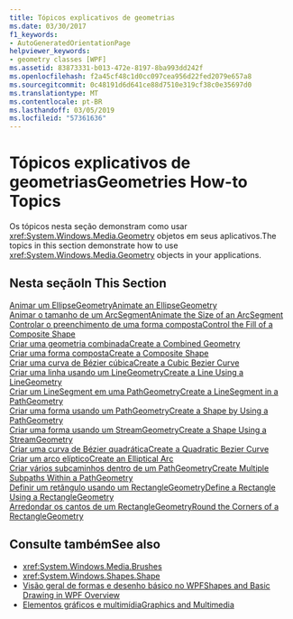 ```yaml
---
title: Tópicos explicativos de geometrias
ms.date: 03/30/2017
f1_keywords:
- AutoGeneratedOrientationPage
helpviewer_keywords:
- geometry classes [WPF]
ms.assetid: 83873331-b013-472e-8197-8ba993dd242f
ms.openlocfilehash: f2a45cf48c1d0cc097cea956d22fed2079e657a8
ms.sourcegitcommit: 0c48191d6d641ce88d7510e319cf38c0e35697d0
ms.translationtype: MT
ms.contentlocale: pt-BR
ms.lasthandoff: 03/05/2019
ms.locfileid: "57361636"
---
```

# <a name="geometries-how-to-topics"></a><span data-ttu-id="1506e-102">Tópicos explicativos de geometrias</span><span class="sxs-lookup"><span data-stu-id="1506e-102">Geometries How-to Topics</span></span>
<span data-ttu-id="1506e-103">Os tópicos nesta seção demonstram como usar <xref:System.Windows.Media.Geometry> objetos em seus aplicativos.</span><span class="sxs-lookup"><span data-stu-id="1506e-103">The topics in this section demonstrate how to use <xref:System.Windows.Media.Geometry> objects in your applications.</span></span>  
  
## <a name="in-this-section"></a><span data-ttu-id="1506e-104">Nesta seção</span><span class="sxs-lookup"><span data-stu-id="1506e-104">In This Section</span></span>  
 [<span data-ttu-id="1506e-105">Animar um EllipseGeometry</span><span class="sxs-lookup"><span data-stu-id="1506e-105">Animate an EllipseGeometry</span></span>](how-to-animate-an-ellipsegeometry.md)  
 [<span data-ttu-id="1506e-106">Animar o tamanho de um ArcSegment</span><span class="sxs-lookup"><span data-stu-id="1506e-106">Animate the Size of an ArcSegment</span></span>](how-to-animate-the-size-of-an-arcsegment.md)  
 [<span data-ttu-id="1506e-107">Controlar o preenchimento de uma forma composta</span><span class="sxs-lookup"><span data-stu-id="1506e-107">Control the Fill of a Composite Shape</span></span>](how-to-control-the-fill-of-a-composite-shape.md)  
 [<span data-ttu-id="1506e-108">Criar uma geometria combinada</span><span class="sxs-lookup"><span data-stu-id="1506e-108">Create a Combined Geometry</span></span>](how-to-create-a-combined-geometry.md)  
 [<span data-ttu-id="1506e-109">Criar uma forma composta</span><span class="sxs-lookup"><span data-stu-id="1506e-109">Create a Composite Shape</span></span>](how-to-create-a-composite-shape.md)  
 [<span data-ttu-id="1506e-110">Criar uma curva de Bézier cúbica</span><span class="sxs-lookup"><span data-stu-id="1506e-110">Create a Cubic Bezier Curve</span></span>](how-to-create-a-cubic-bezier-curve.md)  
 [<span data-ttu-id="1506e-111">Criar uma linha usando um LineGeometry</span><span class="sxs-lookup"><span data-stu-id="1506e-111">Create a Line Using a LineGeometry</span></span>](how-to-create-a-line-using-a-linegeometry.md)  
 [<span data-ttu-id="1506e-112">Criar um LineSegment em uma PathGeometry</span><span class="sxs-lookup"><span data-stu-id="1506e-112">Create a LineSegment in a PathGeometry</span></span>](how-to-create-a-linesegment-in-a-pathgeometry.md)  
 [<span data-ttu-id="1506e-113">Criar uma forma usando um PathGeometry</span><span class="sxs-lookup"><span data-stu-id="1506e-113">Create a Shape by Using a PathGeometry</span></span>](how-to-create-a-shape-by-using-a-pathgeometry.md)  
 [<span data-ttu-id="1506e-114">Criar uma forma usando um StreamGeometry</span><span class="sxs-lookup"><span data-stu-id="1506e-114">Create a Shape Using a StreamGeometry</span></span>](how-to-create-a-shape-using-a-streamgeometry.md)  
 [<span data-ttu-id="1506e-115">Criar uma curva de Bézier quadrática</span><span class="sxs-lookup"><span data-stu-id="1506e-115">Create a Quadratic Bezier Curve</span></span>](how-to-create-a-quadratic-bezier-curve.md)  
 [<span data-ttu-id="1506e-116">Criar um arco elíptico</span><span class="sxs-lookup"><span data-stu-id="1506e-116">Create an Elliptical Arc</span></span>](how-to-create-an-elliptical-arc.md)  
 [<span data-ttu-id="1506e-117">Criar vários subcaminhos dentro de um PathGeometry</span><span class="sxs-lookup"><span data-stu-id="1506e-117">Create Multiple Subpaths Within a PathGeometry</span></span>](how-to-create-multiple-subpaths-within-a-pathgeometry.md)  
 [<span data-ttu-id="1506e-118">Definir um retângulo usando um RectangleGeometry</span><span class="sxs-lookup"><span data-stu-id="1506e-118">Define a Rectangle Using a RectangleGeometry</span></span>](how-to-define-a-rectangle-using-a-rectanglegeometry.md)  
 [<span data-ttu-id="1506e-119">Arredondar os cantos de um RectangleGeometry</span><span class="sxs-lookup"><span data-stu-id="1506e-119">Round the Corners of a RectangleGeometry</span></span>](how-to-round-the-corners-of-a-rectanglegeometry.md)  
  
## <a name="see-also"></a><span data-ttu-id="1506e-120">Consulte também</span><span class="sxs-lookup"><span data-stu-id="1506e-120">See also</span></span>
- <xref:System.Windows.Media.Brushes>
- <xref:System.Windows.Shapes.Shape>
- [<span data-ttu-id="1506e-121">Visão geral de formas e desenho básico no WPF</span><span class="sxs-lookup"><span data-stu-id="1506e-121">Shapes and Basic Drawing in WPF Overview</span></span>](shapes-and-basic-drawing-in-wpf-overview.md)
- [<span data-ttu-id="1506e-122">Elementos gráficos e multimídia</span><span class="sxs-lookup"><span data-stu-id="1506e-122">Graphics and Multimedia</span></span>](index.md)
